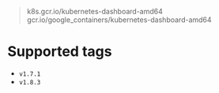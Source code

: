 > k8s.gcr.io/kubernetes-dashboard-amd64
> gcr.io/google_containers/kubernetes-dashboard-amd64

# Supported tags
- `v1.7.1`
- `v1.8.3`